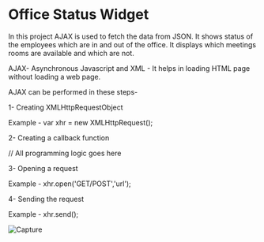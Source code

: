 # Office Status Widget

In this project AJAX is used to fetch the data from JSON. It shows status of the employees which are in and out of the office. It displays which meetings rooms are available and which are not.

AJAX- Asynchronous Javascript and XML - It helps in loading HTML page without loading a web page.

AJAX can be performed in these steps-

1- Creating XMLHttpRequestObject

Example - var xhr = new XMLHttpRequest();

2- Creating a callback function

// All programming logic goes here

3- Opening a request 

Example - xhr.open('GET/POST','url');

4- Sending the request

Example - xhr.send();







![Capture](https://user-images.githubusercontent.com/26305085/54076228-389f0d80-4277-11e9-8a94-1d674eae40a8.PNG)



